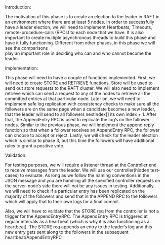 Introduction:

The motivation of this phase is to create an election to the leader in RAFT in an environment where there are at least 
5 nodes. In order to successfully have a leader election, we will need to implement Heartbeats, Timeouts,
remote-procedure-calls (RPCs) to each node that we have. It is also important to create multiple asynchronous threads
to build this phase and have it fully functioning. Different from other phases, in this phase we will see the comparisons  
play an important role in deciding who can and who cannot become the leader.

Implementation:

  This phase will need to have a couple of functions implemented. First, we will need to create STORE and RETRIEVE functions. 
Store will be used to send out store requests to the RAFT cluster. We will also need to implement retrieve which can send
a request to any of the nodes to retrieve all the committed entries at that particular node. Later on, we will need to
implement safe log replication with consistency checks to make sure all the followers are on the same page when a candidate
becomes a new leader, that the leader will send to all followers nextIndex[] its own index + 1. After that, 
the AppendEntry RPC is used to replicate the log’s on the follower nodes. Similar to the previous phase, we will implement
the append reply function so that when a follower receives an AppendEntry RPC, the follower can choose to accept or reject.
Lastly, we will check for the leader election which is similar to phase 3, but this time the followers will have additional
rules to grant a positive vote.

Validation:

  For testing purposes, we will require a listener thread at the Controller end to receive messages from the leader.
We will use our controller(hidden test-cases) to evaluate. As long as we follow the naming conventions in the JSON message
and you are handling all the specified controller requests on the server-node’s side there will not be any issues in testing.
Additionally, we will need to check if a particular entry has been replicated on the majority of the followers and send 
that in the APPEND RPC to the followers which will apply that to their own logs for a final commit.
 	 
  Also, we will have to validate that the STORE req from the controller is not a trigger for the AppendEntryRPC.
The AppendEntry RPC is triggered at regular intervals as a heartbeat (which is why it is also functioning as a heartbeat).
The STORE req appends an entry to the leader’s log and this new entry gets sent along to the followers in the subsequent
heartbeat/AppendEntryRPC

